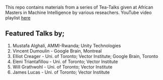 This repo contains materials from a series of Tea-Talks given at African Masters in Machine Intelligence by various reseachers.
YouTube video playlist [here](https://www.youtube.com/playlist?list=PLIkciUlEyyvJX2T7dbiHPumqnQ3XOudrK)

## Featured Talks by;

1. Mustafa Alghali, AMMI-Rwanda; Unity Technologies
2. Vincent Dumoulin - Google Brain, Montreal
3. Elliot Creager - Uni. of Toronto; Vector Institute; Google Brain, Toronto
4. Eleni Triantafillou - Uni. of Toronto; Vector Institute
5. Will Grathwohl - Uni. of Toronto; Vector Institute
6. James Lucas - Uni. of Toronto; Vector Institute
